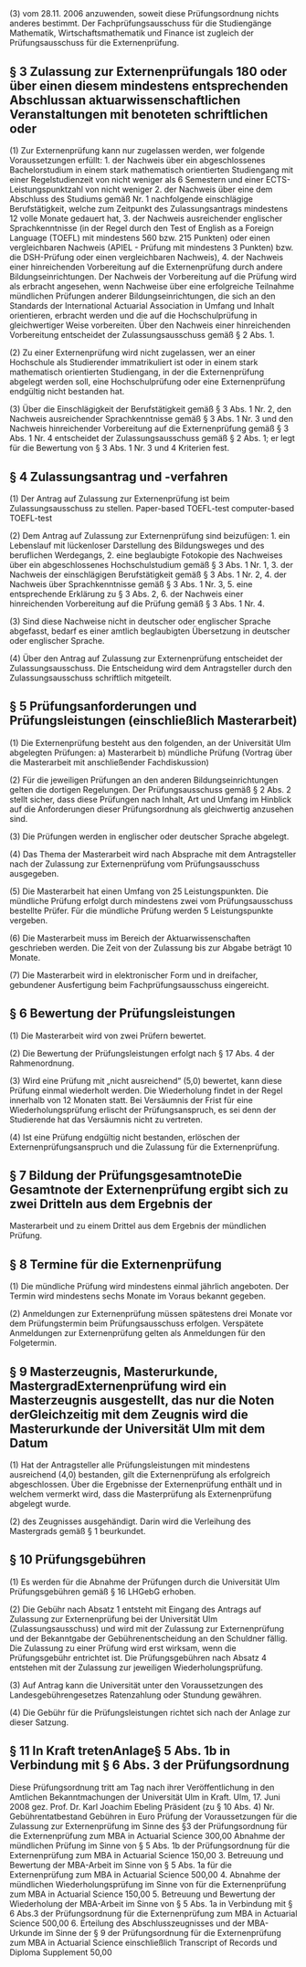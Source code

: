 ## 



(3) vom 28.11. 2006 anzuwenden, soweit diese Prüfungsordnung nichts anderes bestimmt. Der Fachprüfungsausschuss für die Studiengänge Mathematik, Wirtschaftsmathematik und Finance ist zugleich der Prüfungsausschuss für die Externenprüfung.

## § 3 Zulassung zur Externenprüfungals 180 oder über einen diesem mindestens entsprechenden Abschlussan aktuarwissenschaftlichen Veranstaltungen mit benoteten schriftlichen oder

(1) Zur Externenprüfung kann nur zugelassen werden, wer folgende Voraussetzungen erfüllt: 1. der Nachweis über ein abgeschlossenes Bachelorstudium in einem stark mathematisch orientierten Studiengang mit einer Regelstudienzeit von nicht weniger als 6 Semestern und einer ECTS-Leistungspunktzahl von nicht weniger 2. der Nachweis über eine dem Abschluss des Studiums gemäß Nr. 1 nachfolgende einschlägige Berufstätigkeit, welche zum Zeitpunkt des Zulassungsantrags mindestens 12 volle Monate gedauert hat, 3. der Nachweis ausreichender englischer Sprachkenntnisse (in der Regel durch den Test of English as a Foreign Language (TOEFL) mit mindestens 560 bzw. 215 Punkten) oder einen vergleichbaren Nachweis (APIEL - Prüfung mit mindestens 3 Punkten) bzw. die DSH-Prüfung oder einen vergleichbaren Nachweis), 4. der Nachweis einer hinreichenden Vorbereitung auf die Externenprüfung durch andere Bildungseinrichtungen. Der Nachweis der Vorbereitung auf die Prüfung wird als erbracht angesehen, wenn Nachweise über eine erfolgreiche Teilnahme mündlichen Prüfungen anderer Bildungseinrichtungen, die sich an den Standards der International Actuarial Association in Umfang und Inhalt orientieren, erbracht werden und die auf die Hochschulprüfung in gleichwertiger Weise vorbereiten. Über den Nachweis einer hinreichenden Vorbereitung entscheidet der Zulassungsausschuss gemäß § 2 Abs. 1.

(2) Zu einer Externenprüfung wird nicht zugelassen, wer an einer Hochschule als Studierender immatrikuliert ist oder in einem stark mathematisch orientierten Studiengang, in der die Externenprüfung abgelegt werden soll, eine Hochschulprüfung oder eine Externenprüfung endgültig nicht bestanden hat.

(3) Über die Einschlägigkeit der Berufstätigkeit gemäß § 3 Abs. 1 Nr. 2, den Nachweis ausreichender Sprachkenntnisse gemäß § 3 Abs. 1 Nr. 3 und den Nachweis hinreichender Vorbereitung auf die Externenprüfung gemäß § 3 Abs. 1 Nr. 4 entscheidet der Zulassungsausschuss gemäß § 2 Abs. 1; er legt für die Bewertung von § 3 Abs. 1 Nr. 3 und 4 Kriterien fest.

## § 4 Zulassungsantrag und -verfahren

(1) Der Antrag auf Zulassung zur Externenprüfung ist beim Zulassungsausschuss zu stellen. Paper-based TOEFL-test computer-based TOEFL-test

(2) Dem Antrag auf Zulassung zur Externenprüfung sind beizufügen: 1. ein Lebenslauf mit lückenloser Darstellung des Bildungsweges und des beruflichen Werdegangs, 2. eine beglaubigte Fotokopie des Nachweises über ein abgeschlossenes Hochschulstudium gemäß § 3 Abs. 1 Nr. 1, 3. der Nachweis der einschlägigen Berufstätigkeit gemäß § 3 Abs. 1 Nr. 2, 4. der Nachweis über Sprachkenntnisse gemäß § 3 Abs. 1 Nr. 3, 5. eine entsprechende Erklärung zu § 3 Abs. 2, 6. der Nachweis einer hinreichenden Vorbereitung auf die Prüfung gemäß § 3 Abs. 1 Nr. 4.

(3) Sind diese Nachweise nicht in deutscher oder englischer Sprache abgefasst, bedarf es einer amtlich beglaubigten Übersetzung in deutscher oder englischer Sprache.

(4) Über den Antrag auf Zulassung zur Externenprüfung entscheidet der Zulassungsausschuss. Die Entscheidung wird dem Antragsteller durch den Zulassungsausschuss schriftlich mitgeteilt.

## § 5 Prüfungsanforderungen und Prüfungsleistungen (einschließlich Masterarbeit)

(1) Die Externenprüfung besteht aus den folgenden, an der Universität Ulm abgelegten Prüfungen: a) Masterarbeit b) mündliche Prüfung (Vortrag über die Masterarbeit mit anschließender Fachdiskussion)

(2) Für die jeweiligen Prüfungen an den anderen Bildungseinrichtungen gelten die dortigen Regelungen. Der Prüfungsausschuss gemäß § 2 Abs. 2 stellt sicher, dass diese Prüfungen nach Inhalt, Art und Umfang im Hinblick auf die Anforderungen dieser Prüfungsordnung als gleichwertig anzusehen sind.

(3) Die Prüfungen werden in englischer oder deutscher Sprache abgelegt.

(4) Das Thema der Masterarbeit wird nach Absprache mit dem Antragsteller nach der Zulassung zur Externenprüfung vom Prüfungsausschuss ausgegeben.

(5) Die Masterarbeit hat einen Umfang von 25 Leistungspunkten. Die mündliche Prüfung erfolgt durch mindestens zwei vom Prüfungsausschuss bestellte Prüfer. Für die mündliche Prüfung werden 5 Leistungspunkte vergeben.

(6) Die Masterarbeit muss im Bereich der Aktuarwissenschaften geschrieben werden. Die Zeit von der Zulassung bis zur Abgabe beträgt 10 Monate.

(7) Die Masterarbeit wird in elektronischer Form und in dreifacher, gebundener Ausfertigung beim Fachprüfungsausschuss eingereicht.

## § 6 Bewertung der Prüfungsleistungen

(1) Die Masterarbeit wird von zwei Prüfern bewertet.

(2) Die Bewertung der Prüfungsleistungen erfolgt nach § 17 Abs. 4 der Rahmenordnung.

(3) Wird eine Prüfung mit „nicht ausreichend“ (5,0) bewertet, kann diese Prüfung einmal wiederholt werden. Die Wiederholung findet in der Regel innerhalb von 12 Monaten statt. Bei Versäumnis der Frist für eine Wiederholungsprüfung erlischt der Prüfungsanspruch, es sei denn der Studierende hat das Versäumnis nicht zu vertreten.

(4) Ist eine Prüfung endgültig nicht bestanden, erlöschen der Externenprüfungsanspruch und die Zulassung für die Externenprüfung.

## § 7 Bildung der PrüfungsgesamtnoteDie Gesamtnote der Externenprüfung ergibt sich zu zwei Dritteln aus dem Ergebnis der

Masterarbeit und zu einem Drittel aus dem Ergebnis der mündlichen Prüfung.

## § 8 Termine für die Externenprüfung

(1) Die mündliche Prüfung wird mindestens einmal jährlich angeboten. Der Termin wird mindestens sechs Monate im Voraus bekannt gegeben.

(2) Anmeldungen zur Externenprüfung müssen spätestens drei Monate vor dem Prüfungstermin beim Prüfungsausschuss erfolgen. Verspätete Anmeldungen zur Externenprüfung gelten als Anmeldungen für den Folgetermin.

## § 9 Masterzeugnis, Masterurkunde, MastergradExternenprüfung wird ein Masterzeugnis ausgestellt, das nur die Noten derGleichzeitig mit dem Zeugnis wird die Masterurkunde der Universität Ulm mit dem Datum

(1) Hat der Antragsteller alle Prüfungsleistungen mit mindestens ausreichend (4,0) bestanden, gilt die Externenprüfung als erfolgreich abgeschlossen. Über die Ergebnisse der Externenprüfung enthält und in welchem vermerkt wird, dass die Masterprüfung als Externenprüfung abgelegt wurde.

(2) des Zeugnisses ausgehändigt. Darin wird die Verleihung des Mastergrads gemäß § 1 beurkundet.

## § 10 Prüfungsgebühren

(1) Es werden für die Abnahme der Prüfungen durch die Universität Ulm Prüfungsgebühren gemäß § 16 LHGebG erhoben.

(2) Die Gebühr nach Absatz 1 entsteht mit Eingang des Antrags auf Zulassung zur Externenprüfung bei der Universität Ulm (Zulassungsausschuss) und wird mit der Zulassung zur Externenprüfung und der Bekanntgabe der Gebührenentscheidung an den Schuldner fällig. Die Zulassung zu einer Prüfung wird erst wirksam, wenn die Prüfungsgebühr entrichtet ist. Die Prüfungsgebühren nach Absatz 4 entstehen mit der Zulassung zur jeweiligen Wiederholungsprüfung.

(3) Auf Antrag kann die Universität unter den Voraussetzungen des Landesgebührengesetzes Ratenzahlung oder Stundung gewähren.

(4) Die Gebühr für die Prüfungsleistungen richtet sich nach der Anlage zur dieser Satzung.

## § 11 In Kraft tretenAnlage§ 5 Abs. 1b in Verbindung mit § 6 Abs. 3 der Prüfungsordnung

Diese Prüfungsordnung tritt am Tag nach ihrer Veröffentlichung in den Amtlichen Bekanntmachungen der Universität Ulm in Kraft. Ulm, 17. Juni 2008 gez. Prof. Dr. Karl Joachim Ebeling Präsident (zu § 10 Abs. 4) Nr. Gebührentatbestand Gebühren in Euro Prüfung der Voraussetzungen für die Zulassung zur Externenprüfung im Sinne des §3 der Prüfungsordnung für die Externenprüfung zum MBA in Actuarial Science 300,00 Abnahme der mündlichen Prüfung im Sinne von § 5 Abs. 1b der Prüfungsordnung für die Externenprüfung zum MBA in Actuarial Science 150,00 3. Betreuung und Bewertung der MBA-Arbeit im Sinne von § 5 Abs. 1a für die Externenprüfung zum MBA in Actuarial Science 500,00 4. Abnahme der mündlichen Wiederholungsprüfung im Sinne von für die Externenprüfung zum MBA in Actuarial Science 150,00 5. Betreuung und Bewertung der Wiederholung der MBA-Arbeit im Sinne von § 5 Abs. 1a in Verbindung mit § 6 Abs.3 der Prüfungsordnung für die Externenprüfung zum MBA in Actuarial Science 500,00 6. Erteilung des Abschlusszeugnisses und der MBA-Urkunde im Sinne der § 9 der Prüfungsordnung für die Externenprüfung zum MBA in Actuarial Science einschließlich Transcript of Records und Diploma Supplement 50,00

